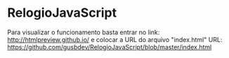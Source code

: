 # RelogioJavaScript

Para visualizar o funcionamento basta entrar no link: http://htmlpreview.github.io/ e colocar a URL do arquivo "index.html" URL: https://github.com/gusbdev/RelogioJavaScript/blob/master/index.html
